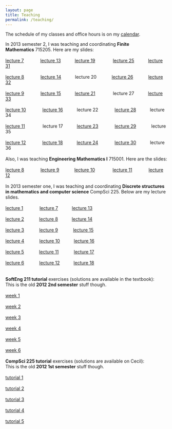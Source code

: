 ```yaml
---
layout: page
title: Teaching
permalink: /teaching/
---
```


The schedule of my classes and office hours is on my [calendar](/calendar/).

<div>In 2013 semester 2, I was teaching and coordinating <b>Finite Mathematics</b>&nbsp;715205. Here are my slides:</div>
<div><br>
</div>
<div><a href="https://www.dropbox.com/s/g0w8r5caov6zcgi/slides_lecture7_FM.pdf">lecture 7</a>&nbsp;<span>&nbsp;&nbsp; &nbsp;&nbsp;&nbsp; &nbsp;&nbsp; &nbsp; <a href="https://www.dropbox.com/s/pgvlbffnvbyyojs/slides_lecture13_FM.pdf">lecture 13</a>&nbsp; &nbsp; &nbsp; &nbsp; &nbsp;&nbsp; <a href="https://www.dropbox.com/s/nh6z1brfr9o3zon/slides_lecture19_FM.pdf">lecture 19</a></span> <span>&nbsp;&nbsp; &nbsp;&nbsp; &nbsp; &nbsp;&nbsp; &nbsp; <a href="https://www.dropbox.com/s/4401ngud6rr4p96/slides_lecture_25_FM.pdf">lecture 25</a>&nbsp; &nbsp; &nbsp; &nbsp; &nbsp;&nbsp; <a href="https://www.dropbox.com/s/q0r59etq75zb8uc/slides_lecture_31_FM.pdf">lecture 31</a></span></div>
<div><br>
</div>
<div><a href="https://www.dropbox.com/s/vah3izt41u1airc/slides_lecture8_FM.pdf">lecture 8</a>&nbsp;<span>&nbsp;&nbsp; &nbsp;&nbsp;&nbsp; &nbsp;&nbsp; &nbsp; <a href="https://www.dropbox.com/s/7cjycujah4bvo4u/slides_lecture14_FM.pdf">lecture 14</a>&nbsp; &nbsp; &nbsp; &nbsp; &nbsp;&nbsp; lecture 20</span> <span>&nbsp;&nbsp; &nbsp;&nbsp; &nbsp;&nbsp; &nbsp; <a href="https://www.dropbox.com/s/uo7okurrjxbeha0/slides_lecture_26_FM.pdf">lecture 26</a>&nbsp; &nbsp; &nbsp;&nbsp; &nbsp; &nbsp;&nbsp; <a href="https://www.dropbox.com/s/996objibdqlevof/slides_lecture_32_FM.pdf">lecture 32</a></span></div>
<div><br>
</div>
<div><a href="https://www.dropbox.com/s/ps32agb2hrn26zi/slides_lecture9_FM.pdf">lecture 9</a>&nbsp;&nbsp;&nbsp; &nbsp;&nbsp;&nbsp; &nbsp;&nbsp; &nbsp; <a href="https://www.dropbox.com/s/cdv4tpeqq08l5eb/slides_lecture15_FM.pdf">lecture 15</a>&nbsp; &nbsp; &nbsp; &nbsp; &nbsp;&nbsp; <a href="https://www.dropbox.com/s/ynxdm2rvbe1yf8c/slides_lecture21_FM.pdf">lecture 21</a> &nbsp;&nbsp; &nbsp; &nbsp;&nbsp; &nbsp;&nbsp; &nbsp; lecture 27&nbsp; &nbsp; &nbsp; &nbsp; &nbsp; &nbsp;<a href="https://www.dropbox.com/s/p454o60fvodvx0v/slides_lecture_33_FM.pdf">lecture 33</a></div>
<div><br>
</div>
<div><a href="https://www.dropbox.com/s/23szlkn7w87zfpf/slides_lecture10_FM.pdf">lecture 10</a>&nbsp;&nbsp;&nbsp; &nbsp;&nbsp;&nbsp; &nbsp;&nbsp; &nbsp; <a href="https://www.dropbox.com/s/kchxmnznmu2wcbu/slides_lecture16_FM.pdf">lecture 16</a>&nbsp; &nbsp; &nbsp; &nbsp; &nbsp;&nbsp; lecture 22 &nbsp;&nbsp; &nbsp;&nbsp;&nbsp; &nbsp;&nbsp; &nbsp; <a href="https://www.dropbox.com/s/lnasisjbkwrpyyx/slides_lecture_28_FM.pdf">lecture 28</a>&nbsp; &nbsp; &nbsp; &nbsp; &nbsp;&nbsp; lecture 34</div>
<div><br>
</div>
<div><a href="https://www.dropbox.com/s/0855oc2h9671cix/slides_lecture11_FM.pdf">lecture 11</a>&nbsp;<span>&nbsp;&nbsp; &nbsp;&nbsp; &nbsp; &nbsp;&nbsp; &nbsp; lecture 17&nbsp; &nbsp; &nbsp; &nbsp; &nbsp;&nbsp; <a href="https://www.dropbox.com/s/z1jjiuj9l3jfznm/slides_lecture_23_FM.pdf">lecture 23</a></span> <span>&nbsp;&nbsp; &nbsp;&nbsp;&nbsp; &nbsp;&nbsp; &nbsp; <a href="https://www.dropbox.com/s/r6g3kuieis12hx5/slides_lecture_29_FM.pdf">lecture 29</a>&nbsp; &nbsp; &nbsp;&nbsp; &nbsp; &nbsp;&nbsp; lecture 35</span></div>
<div><br>
</div>
<div><a href="https://www.dropbox.com/s/5u2z9kmcvabj3ru/slides_lecture12_FM.pdf">lecture 12</a>&nbsp;&nbsp;&nbsp; &nbsp;&nbsp;&nbsp; &nbsp;&nbsp; &nbsp; <a href="https://www.dropbox.com/s/65cogpwug4a34be/Test2012_2FM.pdf">lecture 18</a>&nbsp; &nbsp; &nbsp; &nbsp; &nbsp;&nbsp; <a href="https://www.dropbox.com/s/zl2zjqbyrhrx895/slides_lecture_24_FM.pdf">lecture 24</a> &nbsp;&nbsp; &nbsp;&nbsp;&nbsp; &nbsp;&nbsp; &nbsp; <a href="https://www.dropbox.com/s/j69rc5gafvng63l/slides_lecture_30_FM.pdf">lecture 30</a>&nbsp; &nbsp; &nbsp; &nbsp; &nbsp;&nbsp; lecture 36<br>
<br>
</div>
<div>Also, I was teaching <b>Engineering Mathematics I</b>&nbsp;715001. Here are the slides: <br>
<br>
<div><a href="https://www.dropbox.com/s/45ez88kcphxh5bp/slides_week8_EC1.pdf">lecture 8</a> <span>&nbsp;&nbsp; &nbsp;&nbsp;&nbsp; &nbsp;&nbsp; &nbsp; <a href="https://www.dropbox.com/s/q3y3bz5kxoaxw5v/slides_week9_EC1.pdf">lecture 9</a> &nbsp; &nbsp; &nbsp; &nbsp; &nbsp;&nbsp; <a href="https://www.dropbox.com/s/opg4e04xncqcu4y/slides_week10_EC1.pdf">lecture 10</a></span> <span>&nbsp;&nbsp; &nbsp;&nbsp; &nbsp; &nbsp;&nbsp; &nbsp; <a href="https://www.dropbox.com/s/4ff304ys4sd2k6t/slides_week11_EC1.pdf">lecture 11</a> &nbsp;&nbsp; &nbsp; &nbsp; &nbsp; &nbsp;&nbsp; <a href="https://www.dropbox.com/s/ngvk5obz7l8yl88/slides_week12_EC1.pdf">lecture 12</a><br>
</span></div>
</div>
<div><br>
</div>
<div>In 2013 semester one, I was teaching and coordinating <b>Discrete structures in mathematics and computer science</b> CompSci&nbsp;225. Below are my lecture slides.</div>
<div><br>
</div>
<div><a href="https://www.dropbox.com/s/gh8vyiwbgvefiyy/lecture1.pdf">lecture 1</a>&nbsp;<span>&nbsp;&nbsp; &nbsp;&nbsp;&nbsp; &nbsp;&nbsp; &nbsp; <a href="https://www.dropbox.com/s/x428a0h1h0ajm0z/lecture7.pdf">lecture 7</a>&nbsp; &nbsp; &nbsp; &nbsp; &nbsp; &nbsp;<a href="https://www.dropbox.com/s/pcz668j82j2wzud/lecture13.pdf">lecture 13</a></span></div>
<div><br>
</div>
<div><a href="https://www.dropbox.com/s/3r4jo69p2f7w7f2/lecture2.pdf">lecture 2</a>&nbsp;&nbsp;&nbsp; &nbsp;&nbsp;&nbsp; &nbsp;&nbsp; &nbsp;<a href="https://www.dropbox.com/s/4dp53mmhnujqnck/lecture8.pdf">lecture 8</a>&nbsp; &nbsp; &nbsp; &nbsp; &nbsp; &nbsp;<a href="https://www.dropbox.com/s/pnc62bb85papqad/lecture14.pdf">lecture 14</a></div>
<div><span><br>
</span></div>
<div><a href="https://www.dropbox.com/s/z7epdmbcd842pu2/lecture3.pdf">lecture 3</a>&nbsp; &nbsp; &nbsp; &nbsp; &nbsp; &nbsp; <a href="https://www.dropbox.com/s/qfrxqsw4kgbwxu5/lecture9.pdf">lecture 9</a>&nbsp; &nbsp; &nbsp; &nbsp; &nbsp; &nbsp;&nbsp;<a href="https://www.dropbox.com/s/km1ktiv2fpeexxp/lecture15.pdf">lecture 15</a></div>
<div><br>
</div>
<div><a href="https://www.dropbox.com/s/j2zb8fpn9r0rs1v/lecture4.pdf">lecture 4</a>&nbsp; &nbsp; &nbsp; &nbsp; &nbsp; &nbsp; <a href="https://www.dropbox.com/s/kh0jj7jxlv59fpw/lecture10.pdf">lecture 10</a>&nbsp; &nbsp; &nbsp; &nbsp; &nbsp; &nbsp;<a href="https://www.dropbox.com/s/3njjn0yyrvhdcw7/lecture16.pdf">lecture 16</a></div>
<div><br>
</div>
<div><a href="https://www.dropbox.com/s/1vbcxd4p9cem0fr/lecture5.pdf">lecture 5</a>&nbsp; &nbsp; &nbsp; &nbsp; &nbsp; &nbsp;&nbsp;<a href="https://www.dropbox.com/s/ybsaovpoe4x0x18/lecture11.pdf">lecture 11</a>&nbsp; &nbsp; &nbsp; &nbsp; &nbsp; &nbsp;&nbsp;<a href="https://www.dropbox.com/s/ffp5apf6wk9i0xk/lecture17.pdf">lecture 17</a></div>
<div><br>
</div>
<div><a href="https://www.dropbox.com/s/56uqhr0w3dyqatu/lecture6.pdf">lecture 6</a>&nbsp; &nbsp; &nbsp; &nbsp; &nbsp; &nbsp;&nbsp;<a href="https://www.dropbox.com/s/hrhb7op63l38t92/lecture12.pdf">lecture 12</a> &nbsp; &nbsp; &nbsp; &nbsp; &nbsp;&nbsp;<a href="https://www.dropbox.com/s/rcm00xjuk5uj6af/lecture18.pdf">lecture 18</a></div>
<div><br>
</div>
<div><br>
</div>
<div><b>SoftEng 211 tutorial</b> exercises (solutions are available in the textbook):</div>
<div>This is the old <b>2012 2nd semester</b> stuff though.</div>
<div><br>
</div>
<div><a href="https://dl.dropbox.com/u/63080112/SEweek01.pdf">week 1</a></div>
<div><br>
</div>
<div><a href="https://dl.dropbox.com/u/63080112/SEweek02.pdf">week 2</a></div>
<div><br>
</div>
<div><a href="https://dl.dropbox.com/u/63080112/SEweek03.pdf">week 3</a></div>
<div><br>
</div>
<div><a href="https://dl.dropbox.com/u/63080112/SEweek04.pdf">week 4</a></div>
<div><br>
</div>
<div><a href="https://dl.dropbox.com/u/63080112/SEweek05.pdf">week 5</a></div>
<div><br>
</div>
<div><a href="https://dl.dropbox.com/u/63080112/SEweek06.pdf">week 6</a></div>
<div><br>
</div>
<div><b>CompSci 225 tutorial</b> exercises (solutions are available on Cecil):</div>
<div>This is the old <b>2012 1st semester</b> stuff though.</div>
<div><br>
</div>
<div><a href="http://dl.dropbox.com/u/63080112/week02.pdf">tutorial 1</a></div>
<div><br>
</div>
<div><a href="http://dl.dropbox.com/u/63080112/week03.pdf">tutorial 2</a></div>
<div><br>
</div>
<div><a href="http://dl.dropbox.com/u/63080112/week04.pdf">tutorial 3</a></div>
<div><br>
</div>
<div><a href="http://dl.dropbox.com/u/63080112/week05.pdf">tutorial 4</a></div>
<div><br>
</div>
<div><a href="http://dl.dropbox.com/u/63080112/week06.pdf">tutorial 5</a></div>


